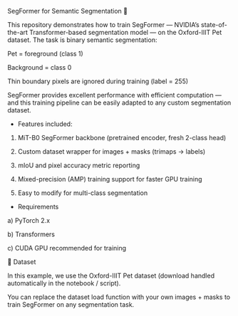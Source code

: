 SegFormer for Semantic Segmentation 🐾

This repository demonstrates how to train SegFormer — NVIDIA’s state-of-the-art Transformer-based segmentation model — on the Oxford-IIIT Pet dataset.
The task is binary semantic segmentation:

Pet = foreground (class 1)

Background = class 0

Thin boundary pixels are ignored during training (label = 255)

SegFormer provides excellent performance with efficient computation — and this training pipeline can be easily adapted to any custom segmentation dataset.

- Features included:

1. MiT-B0 SegFormer backbone (pretrained encoder, fresh 2-class head)

2. Custom dataset wrapper for images + masks (trimaps → labels)

3. mIoU and pixel accuracy metric reporting

4. Mixed-precision (AMP) training support for faster GPU training

5. Easy to modify for multi-class segmentation

- Requirements

a) PyTorch 2.x

b) Transformers

c) CUDA GPU recommended for training

📌 Dataset

In this example, we use the Oxford-IIIT Pet dataset
(download handled automatically in the notebook / script).

You can replace the dataset load function with your own images + masks
to train SegFormer on any segmentation task.
